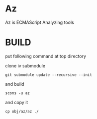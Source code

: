 # Az

Az is ECMAScript Analyzing tools

# BUILD
put following command at top directory

clone iv submodule

    git submodule update --recursive --init

and build

    scons -u az

and copy it

    cp obj/az/az ./
